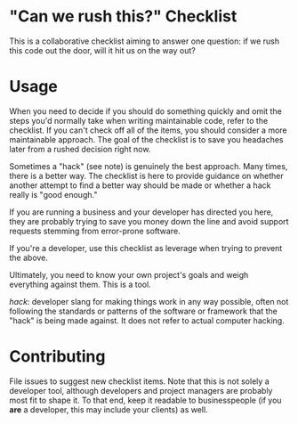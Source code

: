 "Can we rush this?" Checklist
=============================

This is a collaborative checklist aiming to answer one question: if we rush this code out the door, will it hit us on the way out?

Usage
=====

When you need to decide if you should do something quickly and omit the steps you'd normally take when writing maintainable code, refer to the checklist. If you can't check off all of the items, you should consider a more maintainable approach. The goal of the checklist is to save you headaches later from a rushed decision right now.

Sometimes a "hack" (see note) is genuinely the best approach. Many times, there is a better way. The checklist is here to provide guidance on whether another attempt to find a better way should be made or whether a hack really is "good enough."

If you are running a business and your developer has directed you here, they are probably trying to save you money down the line and avoid support requests stemming from error-prone software.

If you're a developer, use this checklist as leverage when trying to prevent the above.

Ultimately, you need to know your own project's goals and weigh everything against them. This is a tool.

*hack*: developer slang for making things work in any way possible, often not following the standards or patterns of the software or framework that the "hack" is being made against. It does not refer to actual computer hacking.

Contributing
============

File issues to suggest new checklist items. Note that this is not solely a developer tool, although developers and project managers are probably most fit to shape it. To that end, keep it readable to businesspeople (if you **are** a developer, this may include your clients) as well.
